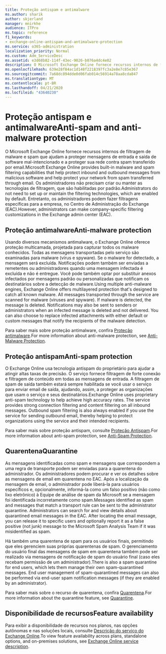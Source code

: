 ```yaml
---
title: Proteção antispam e antimalware
ms.author: sharik
author: skjerland
manager: mnirkhe
audience: ITPro
ms.topic: reference
f1_keywords:
- exchange-online-antispam-and-antimalware-protection
ms.service: o365-administration
localization_priority: Normal
ms.custom: Adm_ServiceDesc
ms.assetid: e3d68b82-114f-43ec-9026-b076a4dc4e02
description: O Microsoft Exchange Online fornece recursos internos de filtragem de malware e spam que ajudam a proteger mensagens de entrada e saída de software mal-intencionado e a proteger sua rede contra spam transferido por email. Os administradores não precisam criar ou manter as tecnologias de filtragem, que são habilitadas por padrão. No entanto, os administradores podem fazer personalizações de filtragens específicas da empresa no Exchange admin center (EAC).
ms.openlocfilehash: 639e28f84ac1d148f2218397fc3a2e8e7c85e367
ms.sourcegitcommit: 7a68dc894dde0d06fab014c56914a78aa8cda847
ms.translationtype: MT
ms.contentlocale: pt-BR
ms.lasthandoff: 04/21/2020
ms.locfileid: "43640230"
---
```

# <a name="anti-spam-and-anti-malware-protection"></a><span data-ttu-id="8c377-105">Proteção antispam e antimalware</span><span class="sxs-lookup"><span data-stu-id="8c377-105">Anti-spam and anti-malware protection</span></span>

<span data-ttu-id="8c377-106">O Microsoft Exchange Online fornece recursos internos de filtragem de malware e spam que ajudam a proteger mensagens de entrada e saída de software mal-intencionado e a proteger sua rede contra spam transferido por email.</span><span class="sxs-lookup"><span data-stu-id="8c377-106">Microsoft Exchange Online provides built-in malware and spam filtering capabilities that help protect inbound and outbound messages from malicious software and help protect your network from spam transferred through email.</span></span> <span data-ttu-id="8c377-107">Os administradores não precisam criar ou manter as tecnologias de filtragem, que são habilitadas por padrão.</span><span class="sxs-lookup"><span data-stu-id="8c377-107">Administrators do not need to set up or maintain the filtering technologies, which are enabled by default.</span></span> <span data-ttu-id="8c377-108">Entretanto, os administradores podem fazer filtragens específicas para a empresa, no Centro de Administração do Exchange (EAC).</span><span class="sxs-lookup"><span data-stu-id="8c377-108">However, administrators can make company-specific filtering customizations in the Exchange admin center (EAC).</span></span>
  
## <a name="anti-malware-protection"></a><span data-ttu-id="8c377-109">Proteção antimalware</span><span class="sxs-lookup"><span data-stu-id="8c377-109">Anti-malware protection</span></span>

<span data-ttu-id="8c377-p103">Usando diversos mecanismos antimalware, o Exchange Online oferece proteção multicamada, projetada para capturar todos os malware conhecidos. Todas as mensagens transportadas pelo serviço são examinadas para malware (vírus e spyware). Se o malware for detectado, a mensagem será excluída. Notificações podem também ser enviadas a remetentes ou administradores quando uma mensagem infectada é excluída e não é entregue. Você pode também optar por substituir anexos infectados por mensagens padrão ou personalizadas que notificam os destinatários sobre a detecção de malware.</span><span class="sxs-lookup"><span data-stu-id="8c377-p103">Using multiple anti-malware engines, Exchange Online offers multilayered protection that's designed to catch all known malware. All messages transported through the service are scanned for malware (viruses and spyware). If malware is detected, the message is deleted. Notifications may also be sent to senders or administrators when an infected message is deleted and not delivered. You can also choose to replace infected attachments with either default or custom messages that notify the recipients of the malware detection.</span></span>
  
<span data-ttu-id="8c377-115">Para saber mais sobre proteção antimalware, confira [Proteção antimalware](https://go.microsoft.com/fwlink/p/?LinkId=271753).</span><span class="sxs-lookup"><span data-stu-id="8c377-115">For more information about anti-malware protection, see [Anti-Malware Protection](https://go.microsoft.com/fwlink/p/?LinkId=271753).</span></span>
  
## <a name="anti-spam-protection"></a><span data-ttu-id="8c377-116">Proteção antispam</span><span class="sxs-lookup"><span data-stu-id="8c377-116">Anti-spam protection</span></span>

<span data-ttu-id="8c377-p104">O Exchange Online usa tecnologia antispam do proprietário para ajudar a atingir altas taxas de precisão. O serviço fornece filtragem de forte conexão e filtragem de conteúdo em todas as mensagens de entrada. A filtragem de spam de saída também estará sempre habilitada se você usar o serviço para enviar email de saída, ajudando, assim, a proteger as organizações que usam o serviço e seus destinatários.</span><span class="sxs-lookup"><span data-stu-id="8c377-p104">Exchange Online uses proprietary anti-spam technology to help achieve high accuracy rates. The service provides strong connection filtering and content filtering on all inbound messages. Outbound spam filtering is also always enabled if you use the service for sending outbound email, thereby helping to protect organizations using the service and their intended recipients.</span></span>
  
<span data-ttu-id="8c377-120">Para saber mais sobre proteção antispam, consulte [Proteção Antispam](https://support.office.com/en-us/article/Office-365-Email-Anti-Spam-Protection-6a601501-a6a8-4559-b2e7-56b59c96a586?ui=en-US&amp;rs=en-US&amp;ad=US).</span><span class="sxs-lookup"><span data-stu-id="8c377-120">For more information about anti-spam protection, see [Anti-Spam Protection](https://support.office.com/en-us/article/Office-365-Email-Anti-Spam-Protection-6a601501-a6a8-4559-b2e7-56b59c96a586?ui=en-US&amp;rs=en-US&amp;ad=US).</span></span>
  
## <a name="quarantine"></a><span data-ttu-id="8c377-121">Quarentena</span><span class="sxs-lookup"><span data-stu-id="8c377-121">Quarantine</span></span>

<span data-ttu-id="8c377-p105">As mensagens identificadas como spam e mensagens que correspondem a uma regra de transporte podem ser enviadas para a quarentena do administrador. Os administradores podem procurar e ver os detalhes sobre as mensagens de email em quarentena no EAC. Após a localização da mensagem de email, o administrador pode liberá-la para usuários específicos e, opcionalmente, informá-la como um falso positivo (não como lixo eletrônico) à Equipe de análise de spam da Microsoft se a mensagem foi identificada incorretamente como spam.</span><span class="sxs-lookup"><span data-stu-id="8c377-p105">Messages identified as spam and messages that match a transport rule can be sent to the administrator quarantine. Administrators can search for and view details about quarantined email messages in the EAC. After locating the email message, you can release it to specific users and optionally report it as a false positive (not junk) message to the Microsoft Spam Analysis Team if it was misidentified as spam.</span></span>
  
<span data-ttu-id="8c377-p106">Há também uma quarentena de spam para os usuários finais, permitindo que eles gerenciem suas próprias quarentenas de spam. O gerenciamento do usuário final das mensagens de spam em quarentena também pode ser realizado via mensagens de notificação de spam do usuário final (caso eles recebam permissão de um administrador).</span><span class="sxs-lookup"><span data-stu-id="8c377-p106">There is also a spam quarantine for end users, which lets them manage their own spam-quarantined messages. End user management of spam-quarantined messages can also be performed via end-user spam notification messages (if they are enabled by an administrator).</span></span>
  
<span data-ttu-id="8c377-127">Para saber mais sobre o recurso de quarentena, confira [Quarentena](https://go.microsoft.com/fwlink/p/?LinkId=271755).</span><span class="sxs-lookup"><span data-stu-id="8c377-127">For more information about the quarantine feature, see [Quarantine](https://go.microsoft.com/fwlink/p/?LinkId=271755).</span></span>
  
## <a name="feature-availability"></a><span data-ttu-id="8c377-128">Disponibilidade de recursos</span><span class="sxs-lookup"><span data-stu-id="8c377-128">Feature availability</span></span>

<span data-ttu-id="8c377-129">Para exibir a disponibilidade de recursos nos planos, nas opções autônomas e nas soluções locais, consulte [Descrição do serviço do Exchange Online](exchange-online-service-description.md).</span><span class="sxs-lookup"><span data-stu-id="8c377-129">To view feature availability across plans, standalone options, and on-premises solutions, see [Exchange Online service description](exchange-online-service-description.md).</span></span>
  


